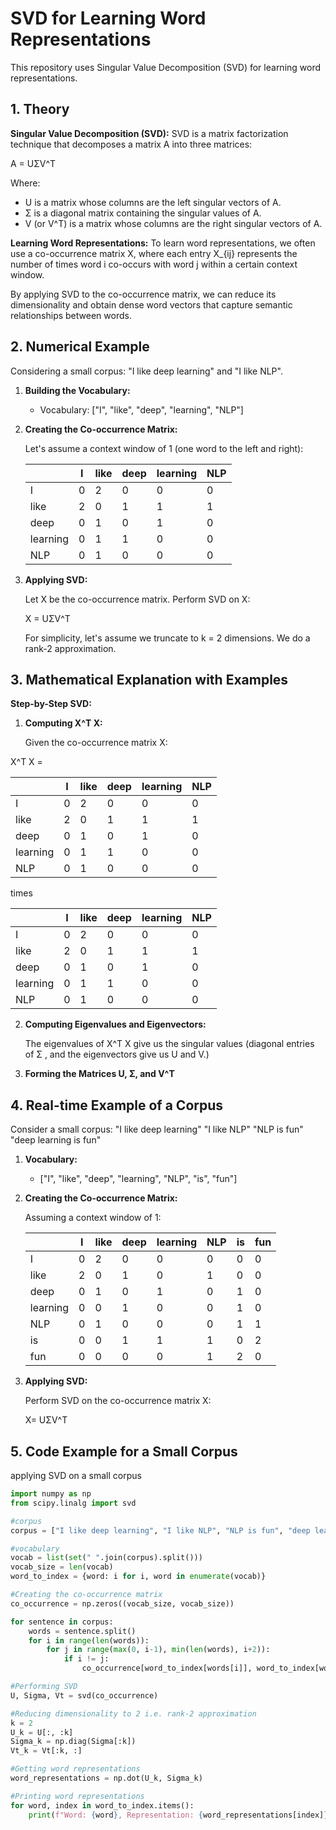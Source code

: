 # SVD for Learning Word Representations

This repository uses Singular Value Decomposition (SVD) for learning word representations.

## 1. Theory

**Singular Value Decomposition (SVD):** SVD is a matrix factorization technique that decomposes a matrix A into three matrices:

A = UΣV^T

Where:
- U is a matrix whose columns are the left singular vectors of A.
- Σ  is a diagonal matrix containing the singular values of A.
- V (or V^T) is a matrix whose columns are the right singular vectors of A.

**Learning Word Representations:** To learn word representations, we often use a co-occurrence matrix X, where each entry X_{ij} represents the number of times word i  co-occurs with word j within a certain context window.

By applying SVD to the co-occurrence matrix, we can reduce its dimensionality and obtain dense word vectors that capture semantic relationships between words.

## 2. Numerical Example

Considering a small corpus: "I like deep learning" and "I like NLP".

1. **Building the Vocabulary:**
   - Vocabulary: ["I", "like", "deep", "learning", "NLP"]

2. **Creating the Co-occurrence Matrix:**
   
   Let's assume a context window of 1 (one word to the left and right):

   |       | I | like | deep | learning | NLP |
   |-------|---|------|------|----------|-----|
   | I     | 0 | 2    | 0    | 0        | 0   |
   | like  | 2 | 0    | 1    | 1        | 1   |
   | deep  | 0 | 1    | 0    | 1        | 0   |
   | learning | 0 | 1    | 1    | 0        | 0   |
   | NLP   | 0 | 1    | 0    | 0        | 0   |

3. **Applying SVD:**
   
   Let  X be the co-occurrence matrix. Perform SVD on  X:

   X = UΣV^T

   For simplicity, let's assume we truncate to k = 2  dimensions. We do a rank-2 approximation.

## 3. Mathematical Explanation with Examples

**Step-by-Step SVD:**

1. **Computing X^T X:**
   

   Given the co-occurrence matrix X:

X^T X = 

|       | I | like | deep | learning | NLP |
|-------|---|------|------|----------|-----|
| I     | 0 | 2    | 0    | 0        | 0   |
| like  | 2 | 0    | 1    | 1        | 1   |
| deep  | 0 | 1    | 0    | 1        | 0   |
| learning | 0 | 1    | 1    | 0        | 0   |
| NLP   | 0 | 1    | 0    | 0        | 0   |

times 

|       | I | like | deep | learning | NLP |
|-------|---|------|------|----------|-----|
| I     | 0 | 2    | 0    | 0        | 0   |
| like  | 2 | 0    | 1    | 1        | 1   |
| deep  | 0 | 1    | 0    | 1        | 0   |
| learning | 0 | 1    | 1    | 0        | 0   |
| NLP   | 0 | 1    | 0    | 0        | 0   |


2. **Computing Eigenvalues and Eigenvectors:**

   The eigenvalues of  X^T X give us the singular values (diagonal entries of Σ , and the eigenvectors give us U and V.)

3. **Forming the Matrices U, Σ, and V^T**

## 4. Real-time Example of a Corpus

Consider a small corpus:
"I like deep learning"
"I like NLP"
"NLP is fun"
"deep learning is fun"


1. **Vocabulary:**
   - ["I", "like", "deep", "learning", "NLP", "is", "fun"]

2. **Creating the Co-occurrence Matrix:**
   
   Assuming a context window of 1:

   |       | I | like | deep | learning | NLP | is | fun |
   |-------|---|------|------|----------|-----|----|-----|
   | I     | 0 | 2    | 0    | 0        | 0   | 0  | 0   |
   | like  | 2 | 0    | 1    | 0        | 1   | 0  | 0   |
   | deep  | 0 | 1    | 0    | 1        | 0   | 1  | 0   |
   | learning | 0 | 0  | 1    | 0        | 0   | 1  | 0   |
   | NLP   | 0 | 1    | 0    | 0        | 0   | 1  | 1   |
   | is    | 0 | 0    | 1    | 1        | 1   | 0  | 2   |
   | fun   | 0 | 0    | 0    | 0        | 1   | 2  | 0   |

3. **Applying SVD:**
   
   Perform SVD on the co-occurrence matrix X:

   X= UΣV^T

## 5. Code Example for a Small Corpus

applying SVD on a small corpus
```python
import numpy as np
from scipy.linalg import svd

#corpus
corpus = ["I like deep learning", "I like NLP", "NLP is fun", "deep learning is fun"]

#vocabulary
vocab = list(set(" ".join(corpus).split()))
vocab_size = len(vocab)
word_to_index = {word: i for i, word in enumerate(vocab)}

#Creating the co-occurrence matrix
co_occurrence = np.zeros((vocab_size, vocab_size))

for sentence in corpus:
    words = sentence.split()
    for i in range(len(words)):
        for j in range(max(0, i-1), min(len(words), i+2)):
            if i != j:
                co_occurrence[word_to_index[words[i]], word_to_index[words[j]]] += 1

#Performing SVD
U, Sigma, Vt = svd(co_occurrence)

#Reducing dimensionality to 2 i.e. rank-2 approximation
k = 2
U_k = U[:, :k]
Sigma_k = np.diag(Sigma[:k])
Vt_k = Vt[:k, :]

#Getting word representations
word_representations = np.dot(U_k, Sigma_k)

#Printing word representations
for word, index in word_to_index.items():
    print(f"Word: {word}, Representation: {word_representations[index]}")
```



